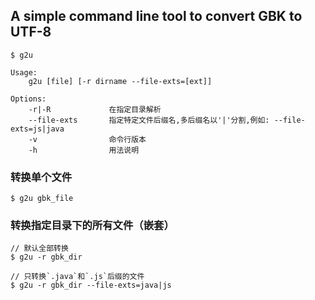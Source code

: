 ## A simple command line tool to convert GBK to UTF-8

```
$ g2u

Usage:
    g2u [file] [-r dirname --file-exts=[ext]]

Options:
    -r|-R             在指定目录解析
    --file-exts       指定特定文件后缀名,多后缀名以'|'分割,例如: --file-exts=js|java
    -v                命令行版本
    -h                用法说明
```

### 转换单个文件

```
$ g2u gbk_file
```

### 转换指定目录下的所有文件（嵌套）

```
// 默认全部转换
$ g2u -r gbk_dir

// 只转换`.java`和`.js`后缀的文件
$ g2u -r gbk_dir --file-exts=java|js
```
